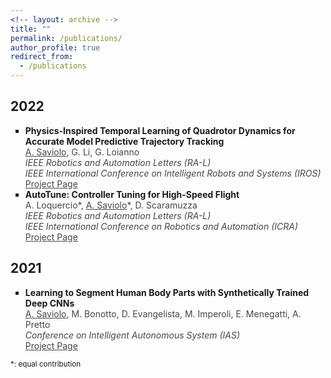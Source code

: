 ```yaml
---
<!-- layout: archive -->
title: ""
permalink: /publications/
author_profile: true
redirect_from:
  - /publications
---
```


<head>
<style>
p.publications {
  text-align: justify;
}
div.title {
  text-align: left;
  font-weight: bold;
}
div.description {
  text-align: left;
  opacity: 0.8;
}
</style>
</head>

## 2022

<ul style="list-style-type:square">

<!--
  <li>
  <div class="title">Active Learning of Quadrotor Discrete Dynamics for Uncertainty-Aware Model Predictive Control</div>
  <div class="description"><u>A. Saviolo</u>, J. Frey, A. Rathod, M. Diehl, G. Loianno</div>
  <div class="description"><i>Conference on Robot Learning (CoRL)</i> (submitted)</div>
  <div class="description"><a href="https://alessandrosaviolo.github.io/ActiveLearningDynamics/">Project Page</a></div>
  </li>
-->

<li>
<div class="title">Physics-Inspired Temporal Learning of Quadrotor Dynamics for Accurate Model Predictive Trajectory Tracking</div>
<div class="description"><u>A. Saviolo</u>, G. Li, G. Loianno</div>
<div class="description"><i>IEEE Robotics and Automation Letters (RA-L)</i></div>
<div class="description"><i>IEEE International Conference on Intelligent Robots and Systems (IROS)</i></div>
<div class="description"><a href="https://alessandrosaviolo.github.io/PI-TCN/">Project Page</a></div>
</li>

<li>
<div class="title">AutoTune: Controller Tuning for High-Speed Flight</div>
<div class="description">A. Loquercio*, <u>A. Saviolo</u>*, D. Scaramuzza</div>
<div class="description"><i>IEEE Robotics and Automation Letters (RA-L)</i></div>
<div class="description"><i>IEEE International Conference on Robotics and Automation (ICRA)</i></div>
<div class="description"><a href="https://alessandrosaviolo.github.io/Autotune/">Project Page</a></div>
</li>
  
</ul>

## 2021

<ul style="list-style-type:square">

<li>
<div class="title">Learning to Segment Human Body Parts with Synthetically Trained Deep CNNs</div>
<div class="description"><u>A. Saviolo</u>, M. Bonotto, D. Evangelista, M. Imperoli, E. Menegatti, A. Pretto</div>
<div class="description"><i>Conference on Intelligent Autonomous System (IAS)</i></div>
<div class="description"><a href="https://alessandrosaviolo.github.io/HumanBodySegmentation/">Project Page</a></div>
</li>

</ul>

<p><small>*: equal contribution</small></p>
